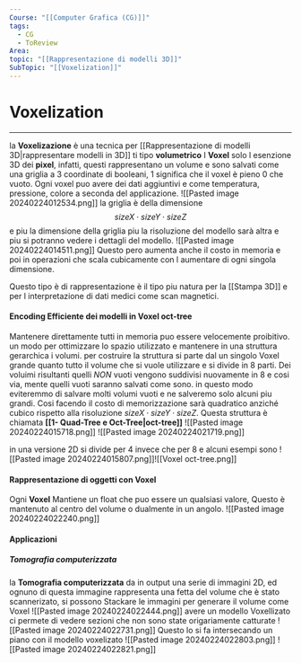 ```yaml
---
Course: "[[Computer Grafica (CG)]]"
tags:
  - CG
  - ToReview
Area: 
topic: "[[Rappresentazione di modelli 3D]]"
SubTopic: "[[Voxelization]]"
---
```


# Voxelization
---
 la __Voxelizazione__ è una tecnica per [[Rappresentazione di modelli 3D|rappresentare modelli in 3D]] ti tipo __volumetrico__
I __Voxel__ solo l esenzione 3D dei __pixel__, infatti, questi rappresentano un volume e sono salvati come una griglia a 3 coordinate di booleani, $1$ significa che il voxel è pieno $0$ che vuoto.
Ogni voxel puo avere dei dati aggiuntivi e come temperatura, pressione, colore a seconda del applicazione.
![[Pasted image 20240224012534.png]]
la griglia è della dimensione
$$sizeX\cdot sizeY \cdot sizeZ$$ e piu la dimensione della griglia piu la risoluzione del modello sarà altra e piu si potranno vedere i dettagli del modello.
![[Pasted image 20240224014511.png]]
Questo pero aumenta anche il costo in memoria e poi in operazioni che scala cubicamente con l aumentare di ogni singola dimensione.

Questo tipo è di rappresentazione è il tipo piu natura per la [[Stampa 3D]] e per l interpretazione di dati medici come scan magnetici.


#### Encoding Efficiente  dei modelli in Voxel oct-tree
Mantenere direttamente tutti in memoria puo essere velocemente proibitivo.
un modo per ottimizzare lo spazio utilizzato e mantenere in una struttura gerarchica i volumi. 
per costruire la struttura si parte dal un singolo Voxel grande quanto tutto il volume che si vuole utilizzare e si divide in 8 parti. Dei voluimi risultanti quelli _NON_ vuoti  vengono suddivisi nuovamente in 8 e cosi via, mente quelli vuoti saranno salvati come sono.
in questo modo eviteremmo di salvare molti volumi vuoti e ne salveremo solo alcuni piu grandi.
 Cosi facendo il costo di memorizzazione sarà quadratico anziché cubico rispetto alla risoluzione $sizeX\cdot sizeY \cdot sizeZ$. Questa struttura è chiamata __[[1- Quad-Tree e Oct-Tree|oct-tree]]__
 ![[Pasted image 20240224015718.png]]
 ![[Pasted image 20240224021719.png]]

in una versione 2D si divide per 4 invece che per 8 e alcuni esempi sono
![[Pasted image 20240224015807.png]]![[Voxel oct-tree.png]]

#### Rappresentazione di oggetti con Voxel
Ogni __Voxel__ Mantiene un float che puo essere un qualsiasi valore, Questo è mantenuto al centro del volume o dualmente in un angolo.
![[Pasted image 20240224022240.png]]

#### Applicazioni
##### Tomografia computerizzata
la __Tomografia computerizzata__ da in output una serie di immagini 2D, ed ognuno di questa immagine rappresenta una fetta del volume che è stato scannerizato, si possono Stackare le immagini per generare il volume come Voxel
![[Pasted image 20240224022444.png]]
avere un modello Voxellizato ci permete di vedere sezioni che non sono state origariamente catturate
![[Pasted image 20240224022731.png]]
Questo lo si fa intersecando un piano con il modello voxelizato 
![[Pasted image 20240224022803.png]]
![[Pasted image 20240224022821.png]]